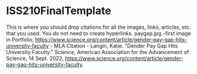 # ISS210FinalTemplate
This is where you should drop citations for all the images, links, articles, etc. that you used. You do not need to create hyperlinks.
paygap.jpg -first image in Portfolio, https://www.science.org/content/article/gender-pay-gap-hits-university-faculty - MLA Citation - Langin, Katie. “Gender Pay Gap Hits University Faculty.” Science, American Association for the Advancement of Science, 14 Sept. 2022, https://www.science.org/content/article/gender-pay-gap-hits-university-faculty. 
